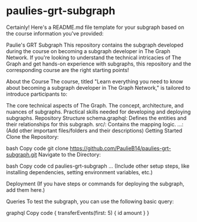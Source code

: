 # paulies-grt-subgraph


Certainly! Here's a README.md file template for your subgraph based on the course information you've provided:

Paulie's GRT Subgraph
This repository contains the subgraph developed during the course on becoming a subgraph developer in The Graph Network. If you're looking to understand the technical intricacies of The Graph and get hands-on experience with subgraphs, this repository and the corresponding course are the right starting points!

About the Course
The course, titled "Learn everything you need to know about becoming a subgraph developer in The Graph Network," is tailored to introduce participants to:

The core technical aspects of The Graph.
The concept, architecture, and nuances of subgraphs.
Practical skills needed for developing and deploying subgraphs.
Repository Structure
schema.graphql: Defines the entities and their relationships for this subgraph.
src/: Contains the mapping logic.
...: (Add other important files/folders and their descriptions)
Getting Started
Clone the Repository:

bash
Copy code
git clone https://github.com/PaulieB14/paulies-grt-subgraph.git
Navigate to the Directory:

bash
Copy code
cd paulies-grt-subgraph
... (Include other setup steps, like installing dependencies, setting environment variables, etc.)

Deployment
(If you have steps or commands for deploying the subgraph, add them here.)

Queries
To test the subgraph, you can use the following basic query:

graphql
Copy code
{
  transferEvents(first: 5) {
    id
    amount
  }
}
